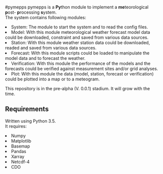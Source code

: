#pymepps
pymepps is a **Py**thon module to implement a **me**teorological **p**ost-
**p**rocessing **s**ystem.</br>
The system contains following modules:
<li>System: The module to start the system and to read the config files.
<li>Model: With this module meteorological weather forecast model data could be
downloaded, constraint and saved from various data sources.
<li>Station: With this module weather station data could be downloaded, readed
and saved from various data sources.
<li>Forecast: With this module scripts could be loaded to manipulate the
model data and to forecast the weather.
<li>Verification: With this module the performance of the models and the
forecasts could be verified against measurement sites and/or grid analyses.
<li>Plot: With this module the data (model, station, forecast or verification)
could be plotted into a map or to a meteogram.


This repository is in the pre-alpha (V. 0.0.1) stadium.
It will grow with the time.


Requirements
------------
Written using Python 3.5.<br>
It requires:
<li>Numpy
<li>Matplotlib
<li>Basemap
<li>Pandas
<li>Xarray
<li>Netcdf-4
<li>CDO
